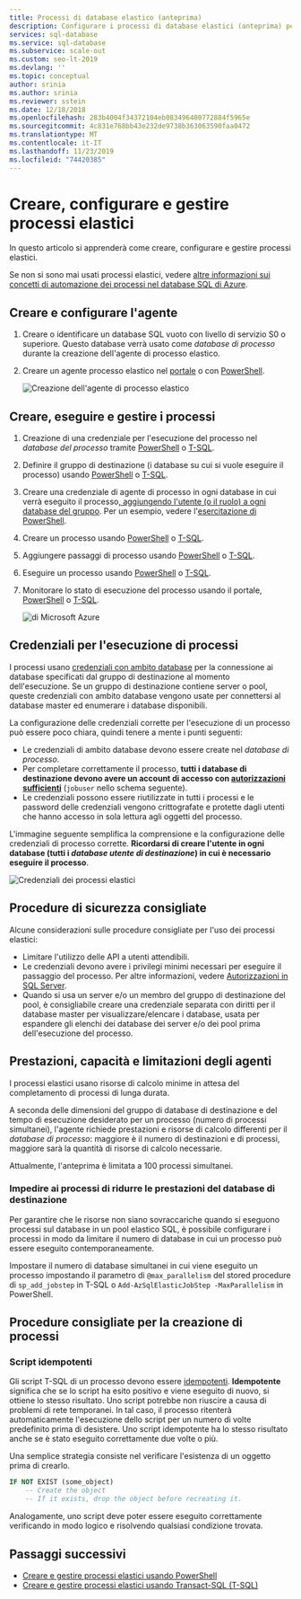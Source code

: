 ```yaml
---
title: Processi di database elastico (anteprima)
description: Configurare i processi di database elastici (anteprima) per eseguire script Transact-SQL (T-SQL) in un set di uno o più database SQL di Azure
services: sql-database
ms.service: sql-database
ms.subservice: scale-out
ms.custom: seo-lt-2019
ms.devlang: ''
ms.topic: conceptual
author: srinia
ms.author: srinia
ms.reviewer: sstein
ms.date: 12/18/2018
ms.openlocfilehash: 283b4004f34372104eb083496400772884f5965e
ms.sourcegitcommit: 4c831e768bb43e232de9738b363063590faa0472
ms.translationtype: MT
ms.contentlocale: it-IT
ms.lasthandoff: 11/23/2019
ms.locfileid: "74420385"
---
```

# <a name="create-configure-and-manage-elastic-jobs"></a>Creare, configurare e gestire processi elastici

In questo articolo si apprenderà come creare, configurare e gestire processi elastici.

Se non si sono mai usati processi elastici, vedere [altre informazioni sui concetti di automazione dei processi nel database SQL di Azure](sql-database-job-automation-overview.md).

## <a name="create-and-configure-the-agent"></a>Creare e configurare l'agente

1. Creare o identificare un database SQL vuoto con livello di servizio S0 o superiore. Questo database verrà usato come *database di processo* durante la creazione dell'agente di processo elastico.
2. Creare un agente processo elastico nel [portale](https://portal.azure.com/#create/Microsoft.SQLElasticJobAgent) o con [PowerShell](elastic-jobs-powershell.md#create-the-elastic-job-agent).

   ![Creazione dell'agente di processo elastico](media/elastic-jobs-overview/create-elastic-job-agent.png)

## <a name="create-run-and-manage-jobs"></a>Creare, eseguire e gestire i processi

1. Creazione di una credenziale per l'esecuzione del processo nel *database del processo* tramite [PowerShell](elastic-jobs-powershell.md) o [T-SQL](elastic-jobs-tsql.md#create-a-credential-for-job-execution).
2. Definire il gruppo di destinazione (i database su cui si vuole eseguire il processo) usando [PowerShell](elastic-jobs-powershell.md) o [T-SQL](elastic-jobs-tsql.md#create-a-target-group-servers).
3. Creare una credenziale di agente di processo in ogni database in cui verrà eseguito il processo[, aggiungendo l'utente (o il ruolo) a ogni database del gruppo](sql-database-control-access.md). Per un esempio, vedere l'[esercitazione di PowerShell](elastic-jobs-powershell.md).
4. Creare un processo usando [PowerShell](elastic-jobs-powershell.md) o [T-SQL](elastic-jobs-tsql.md#deploy-new-schema-to-many-databases).
5. Aggiungere passaggi di processo usando [PowerShell](elastic-jobs-powershell.md) o [T-SQL](elastic-jobs-tsql.md#deploy-new-schema-to-many-databases).
6. Eseguire un processo usando [PowerShell](elastic-jobs-powershell.md#run-the-job) o [T-SQL](elastic-jobs-tsql.md#begin-ad-hoc-execution-of-a-job).
7. Monitorare lo stato di esecuzione del processo usando il portale, [PowerShell](elastic-jobs-powershell.md#monitor-status-of-job-executions) o [T-SQL](elastic-jobs-tsql.md#monitor-job-execution-status).

   ![di Microsoft Azure](media/elastic-jobs-overview/elastic-job-executions-overview.png)

## <a name="credentials-for-running-jobs"></a>Credenziali per l'esecuzione di processi

I processi usano [credenziali con ambito database](/sql/t-sql/statements/create-database-scoped-credential-transact-sql) per la connessione ai database specificati dal gruppo di destinazione al momento dell'esecuzione. Se un gruppo di destinazione contiene server o pool, queste credenziali con ambito database vengono usate per connettersi al database master ed enumerare i database disponibili.

La configurazione delle credenziali corrette per l'esecuzione di un processo può essere poco chiara, quindi tenere a mente i punti seguenti:

- Le credenziali di ambito database devono essere create nel *database di processo*.
- Per completare correttamente il processo, **tutti i database di destinazione devono avere un account di accesso con [autorizzazioni sufficienti](https://docs.microsoft.com/sql/relational-databases/security/permissions-database-engine)** (`jobuser` nello schema seguente).
- Le credenziali possono essere riutilizzate in tutti i processi e le password delle credenziali vengono crittografate e protette dagli utenti che hanno accesso in sola lettura agli oggetti del processo.

L'immagine seguente semplifica la comprensione e la configurazione delle credenziali di processo corrette. **Ricordarsi di creare l'utente in ogni database (tutti i *database utente di destinazione*) in cui è necessario eseguire il processo**.

![Credenziali dei processi elastici](media/elastic-jobs-overview/job-credentials.png)

## <a name="security-best-practices"></a>Procedure di sicurezza consigliate

Alcune considerazioni sulle procedure consigliate per l'uso dei processi elastici:

- Limitare l'utilizzo delle API a utenti attendibili.
- Le credenziali devono avere i privilegi minimi necessari per eseguire il passaggio del processo. Per altre informazioni, vedere [Autorizzazioni in SQL Server](https://docs.microsoft.com/dotnet/framework/data/adonet/sql/authorization-and-permissions-in-sql-server).
- Quando si usa un server e/o un membro del gruppo di destinazione del pool, è consigliabile creare una credenziale separata con diritti per il database master per visualizzare/elencare i database, usata per espandere gli elenchi dei database dei server e/o dei pool prima dell'esecuzione del processo.

## <a name="agent-performance-capacity-and-limitations"></a>Prestazioni, capacità e limitazioni degli agenti

I processi elastici usano risorse di calcolo minime in attesa del completamento di processi di lunga durata.

A seconda delle dimensioni del gruppo di database di destinazione e del tempo di esecuzione desiderato per un processo (numero di processi simultanei), l'agente richiede prestazioni e risorse di calcolo differenti per il *database di processo*: maggiore è il numero di destinazioni e di processi, maggiore sarà la quantità di risorse di calcolo necessarie.

Attualmente, l'anteprima è limitata a 100 processi simultanei.

### <a name="prevent-jobs-from-reducing-target-database-performance"></a>Impedire ai processi di ridurre le prestazioni del database di destinazione

Per garantire che le risorse non siano sovraccariche quando si eseguono processi sul database in un pool elastico SQL, è possibile configurare i processi in modo da limitare il numero di database in cui un processo può essere eseguito contemporaneamente.

Impostare il numero di database simultanei in cui viene eseguito un processo impostando il parametro di `@max_parallelism` del stored procedure di `sp_add_jobstep` in T-SQL o `Add-AzSqlElasticJobStep -MaxParallelism` in PowerShell.

## <a name="best-practices-for-creating-jobs"></a>Procedure consigliate per la creazione di processi

### <a name="idempotent-scripts"></a>Script idempotenti
Gli script T-SQL di un processo devono essere [idempotenti](https://en.wikipedia.org/wiki/Idempotence). **Idempotente** significa che se lo script ha esito positivo e viene eseguito di nuovo, si ottiene lo stesso risultato. Uno script potrebbe non riuscire a causa di problemi di rete temporanei. In tal caso, il processo ritenterà automaticamente l'esecuzione dello script per un numero di volte predefinito prima di desistere. Uno script idempotente ha lo stesso risultato anche se è stato eseguito correttamente due volte o più.

Una semplice strategia consiste nel verificare l'esistenza di un oggetto prima di crearlo.


```sql
IF NOT EXIST (some_object)
    -- Create the object
    -- If it exists, drop the object before recreating it.
```

Analogamente, uno script deve poter essere eseguito correttamente verificando in modo logico e risolvendo qualsiasi condizione trovata.



## <a name="next-steps"></a>Passaggi successivi

- [Creare e gestire processi elastici usando PowerShell](elastic-jobs-powershell.md)
- [Creare e gestire processi elastici usando Transact-SQL (T-SQL)](elastic-jobs-tsql.md)
